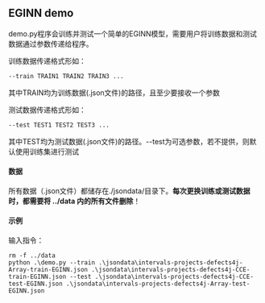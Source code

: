 ## EGINN demo

demo.py程序会训练并测试一个简单的EGINN模型，需要用户将训练数据和测试数据通过参数传递给程序。

训练数据传递格式形如：

```bash
--train TRAIN1 TRAIN2 TRAIN3 ...
```

其中TRAIN均为训练数据(.json文件)的路径，且至少要接收一个参数

测试数据传递格式形如：

```bash
--test TEST1 TEST2 TEST3 ...
```

其中TEST均为测试数据(.json文件)的路径。--test为可选参数，若不提供，则默认使用训练集进行测试

#### 数据

所有数据（.json文件）都储存在./jsondata/目录下。**每次更换训练或测试数据时，都需要将 ../data 内的所有文件删除**！

#### 示例

输入指令：

```shell
rm -f ../data
python .\demo.py --train .\jsondata\intervals-projects-defects4j-Array-train-EGINN.json .\jsondata\intervals-projects-defects4j-CCE-train-EGINN.json --test .\jsondata\intervals-projects-defects4j-CCE-test-EGINN.json .\jsondata\intervals-projects-defects4j-Array-test-EGINN.json
```

